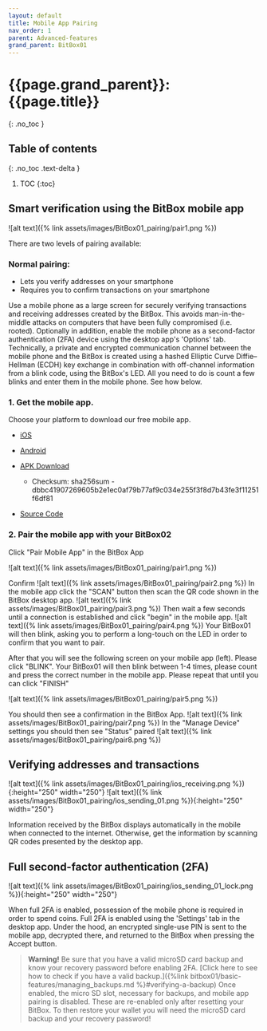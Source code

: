```yaml
---
layout: default
title: Mobile App Pairing
nav_order: 1
parent: Advanced-features
grand_parent: BitBox01
---
```

# {{page.grand_parent}}: {{page.title}}
{: .no_toc }

## Table of contents
{: .no_toc .text-delta }

1. TOC
{:toc}


## Smart verification using the BitBox mobile app
![alt text]({% link assets/images/BitBox01_pairing/pair1.png %})

There are two levels of pairing available:
### Normal pairing:
- Lets you verify addresses on your smartphone
- Requires you to confirm transactions on your smartphone

Use a mobile phone as a large screen for securely verifying transactions and receiving addresses created by the BitBox. This avoids man-in-the-middle attacks on computers that have been fully compromised (i.e. rooted). Optionally in addition, enable the mobile phone as a second-factor authentication (2FA) device using the desktop app's 'Options' tab.
Technically, a private and encrypted communication channel between the mobile phone and the BitBox is created using a hashed Elliptic Curve Diffie–Hellman (ECDH) key exchange in combination with off-channel information from a blink code, using the BitBox's LED. All you need to do is count a few blinks and enter them in the mobile phone. See how below.


### 1. Get the mobile app.
Choose your platform to download our free mobile app.

- [iOS](https://itunes.apple.com/us/app/digital-bitbox-2fa/id1079896740)

- [Android](https://play.google.com/store/apps/details?id=com.digitalbitbox.tfa)

- [APK Download](https://github.com/digitalbitbox/2FA-app/releases)
    - Checksum: sha256sum - dbbc41907269605b2e1ec0af79b77af9c034e255f3f8d7b43fe3f11251f6df81

- [Source Code](https://github.com/digitalbitbox/2FA-app)



### 2. Pair the mobile app with your BitBox02
Click "Pair Mobile App" in the BitBox App

![alt text]({% link assets/images/BitBox01_pairing/pair1.png %})

Confirm
![alt text]({% link assets/images/BitBox01_pairing/pair2.png  %})
In the mobile app click the "SCAN" button then scan the QR code shown in the BitBox desktop app.
![alt text]({% link assets/images/BitBox01_pairing/pair3.png  %})
Then wait a few seconds until a connection is established and click "begin" in the mobile app.
![alt text]({% link assets/images/BitBox01_pairing/pair4.png  %})
Your BitBox01 will then blink, asking you to perform a long-touch on the LED in order to confirm that you want to pair.

After that you will see the following screen on your mobile app (left). Please click "BLINK".
Your BitBox01 will then blink between 1-4 times, please count and press the correct number in the mobile app.
Please repeat that until you can click "FINISH"

![alt text]({% link assets/images/BitBox01_pairing/pair5.png  %})

You should then see a confirmation in the BitBox App.
![alt text]({% link assets/images/BitBox01_pairing/pair7.png  %})
In the "Manage Device" settings you should then see "Status" paired
![alt text]({% link assets/images/BitBox01_pairing/pair8.png  %})





## Verifying addresses and transactions
![alt text]({% link assets/images/BitBox01_pairing/ios_receiving.png  %}){:height="250" width="250"}
![alt text]({% link assets/images/BitBox01_pairing/ios_sending_01.png  %}){:height="250" width="250"}

Information received by the BitBox displays automatically in the mobile when connected to the internet.
Otherwise, get the information by scanning QR codes presented by the desktop app.


## Full second-factor authentication (2FA)
![alt text]({% link assets/images/BitBox01_pairing/ios_sending_01_lock.png  %}){:height="250" width="250"}

When full 2FA is enabled, possession of the mobile phone is required in order to spend coins. Full 2FA is enabled using the 'Settings' tab in the desktop app. Under the hood, an encrypted single-use PIN is sent to the mobile app, decrypted there, and returned to the BitBox when pressing the Accept button.

>**Warning!** Be sure that you have a valid microSD card backup and know your recovery password before enabling 2FA. [Click here to see how to check if you have a valid backup.]({%link bitbox01/basic-features/managing_backups.md %}#verifying-a-backup) Once enabled, the micro SD slot, necessary for backups, and mobile app pairing is disabled. These are re-enabled only after resetting your BitBox. To then restore your wallet you will need the microSD card backup and your recovery password!
